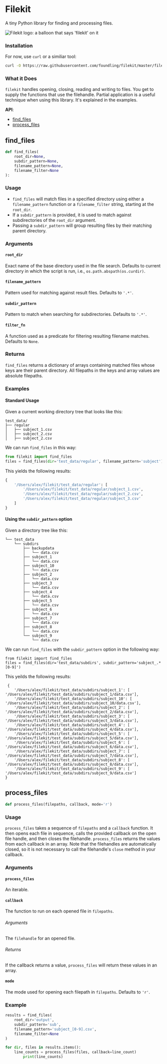 # Filekit

A tiny Python library for finding and processing files.

![Filekit logo: a balloon that says 'filekit' on it](https://raw.githubusercontent.com/foundling/filekit/master/banner.svg?sanitize=true)

### Installation

For now, use `curl` or a similiar tool:

````bash
curl -O https://raw.githubusercontent.com/foundling/filekit/master/filekit.py
````

### What it Does

`filekit` handles opening, closing, reading and writing to files. You get to supply the functions that use the filehandle.  Partial application is a useful technique when using this library. It's explained in the examples.

**API**:

+ [find_files](#find_files)
+ [process_files](#process_files)

## find_files

````python
def find_files(
    root_dir=None, 
    subdir_pattern=None, 
    filename_pattern=None, 
    filename_filter=None
):
````

### Usage

+ `find_files` will match files in a specified directory using either a `filename_pattern` function or a `filename_filter` string, starting at the `root_dir`. 
+ If a `subdir_pattern` is provided, it is used to match against subdirectories of the `root_dir` argument. 
+ Passing a `subdir_pattern`  will group resulting files by their matching parent directory.


### Arguments

#### `root_dir`

Exact name of the base directory used in the file search. Defaults to current directory in which the script is run, i.e., `os.path.abspath(os.curdir)`.

#### `filename_pattern`

Pattern used for matching against result files.  Defaults to `'.*'`.

#### `subdir_pattern`

Pattern to match when searching for subdirectories.  Defaults to `'.*'`.

#### `filter_fn`

A function used as a predicate for filtering resulting filename matches.  Defaults to `None`.

### Returns

`find_files` returns a dictionary of arrays containing matched files whose keys are their parent directory. All filepaths in the keys and array values are absolute filepaths.

### Examples

#### Standard Usage

Given a current working directory tree that looks like this:
    
    test_data/
    ├── regular
    │   ├── subject_1.csv
    │   ├── subject_2.csv
    │   ├── subject_2.csv

We can run `find_files` in this way:

````python
from filekit import find_files
files = find_files(dir='test_data/regular', filename_pattern='subject')
````

This yields the following results:

````python
{ 
    '/Users/alex/filekit/test_data/regular': [
        '/Users/alex/filekit/test_data/regular/subject_1.csv',
        '/Users/alex/filekit/test_data/regular/subject_2.csv',
        '/Users/alex/filekit/test_data/regular/subject_3.csv'
    ]
}
````


#### Using the `subdir_pattern` option

Given a directory tree like this:

    └── test_data
		└── subdirs
			├── backupdata
			│   └── data.csv
			├── subject_1
			│   └── data.csv
			├── subject_10
			│   └── data.csv
			├── subject_2
			│   └── data.csv
			├── subject_3
			│   └── data.csv
			├── subject_4
			│   └── data.csv
			├── subject_5
			│   └── data.csv
			├── subject_6
			│   └── data.csv
			├── subject_7
			│   └── data.csv
			├── subject_8
			│   └── data.csv
			└── subject_9
				└── data.csv

We can run `find_files` with the `subdir_pattern` option in the following way:

    from filekit import find_files 
    files = find_files(dir='test_data/subdirs', subdir_pattern='subject_.*[0-9]')

This yeilds the following results:

````
 { 
    '/Users/alex/filekit/test_data/subdirs/subject_1': [ '/Users/alex/filekit/test_data/subdirs/subject_1/data.csv'],
    '/Users/alex/filekit/test_data/subdirs/subject_10': [ '/Users/alex/filekit/test_data/subdirs/subject_10/data.csv'],
    '/Users/alex/filekit/test_data/subdirs/subject_2': [ '/Users/alex/filekit/test_data/subdirs/subject_2/data.csv'],
    '/Users/alex/filekit/test_data/subdirs/subject_3': [ '/Users/alex/filekit/test_data/subdirs/subject_3/data.csv'],
    '/Users/alex/filekit/test_data/subdirs/subject_4': [ '/Users/alex/filekit/test_data/subdirs/subject_4/data.csv'],
    '/Users/alex/filekit/test_data/subdirs/subject_5': [ '/Users/alex/filekit/test_data/subdirs/subject_5/data.csv'],
    '/Users/alex/filekit/test_data/subdirs/subject_6': [ '/Users/alex/filekit/test_data/subdirs/subject_6/data.csv'],
    '/Users/alex/filekit/test_data/subdirs/subject_7': [ '/Users/alex/filekit/test_data/subdirs/subject_7/data.csv'],
    '/Users/alex/filekit/test_data/subdirs/subject_8': [ '/Users/alex/filekit/test_data/subdirs/subject_8/data.csv'],
    '/Users/alex/filekit/test_data/subdirs/subject_9': [ '/Users/alex/filekit/test_data/subdirs/subject_9/data.csv']
}   
````


## process_files

````python
def process_files(filepaths, callback, mode='r')
````

### Usage

`process_files` takes a sequence of `filepaths` and a `callback` function. It then opens each file in sequence, calls the provided callback on the open file handle, and then closes the filehandle.  `process_files` returns the values from each callback in an array.  Note that the filehandles are automatically closed, so it is not necessary to call the filehandle's `close` method in your callback.

### Arguments

#### `process_files`
An iterable.

#### `callback`
The function to run on each opened file in `filepaths`.

###### Arguments 
The `filehandle` for an opened file.

###### Returns
If the callback returns a value, `process_files` will return these values in an array. 

#### `mode`
The mode used for opening each filepath in `filepaths`. Defaults to `'r'`.


### Example

````python
results = find_files(
    root_dir='output', 
    subdir_pattern='sub', 
    filename_pattern='subject_[0-9].csv', 
    filename_filter=None
)

for dir, files in results.items():
    line_counts = process_files(files, callback=line_count)
        print(line_counts)
````
